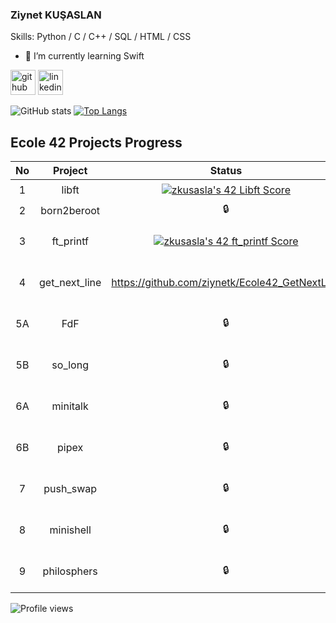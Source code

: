 ### Ziynet KUŞASLAN

Skills: Python / C / C++ / SQL / HTML / CSS

- :seedling: I’m currently learning Swift


[<img src='https://cdn-icons-png.flaticon.com/512/87/87390.png' alt='github' height='40'>](https://www.instagram.com/madame.coder)  [<img src='https://cdn.jsdelivr.net/npm/simple-icons@3.0.1/icons/linkedin.svg' alt='linkedin' height='40'>](https://www.linkedin.com/in/ziynet-ku%C5%9Faslan-7316a41a9/)

![GitHub stats](https://github-readme-stats.vercel.app/api?username=ziynetk&show_icons=true) [![Top Langs](https://github-readme-stats.vercel.app/api/top-langs/?username=ziynetk)](https://github.com/anuraghazra/github-readme-stats)

## Ecole 42 Projects Progress
| No | Project | Status  |  | No  | Project | Status |  | No | Project     | Status |
| :---:  | :---:   | :---:  | :---:  | :---:  | :---:    | :---:    | :---:  | :---:  | :---:  | :---:   |
| 1  | libft   | [![zkusasla's 42 Libft Score](https://badge42.vercel.app/api/v2/cl5d1bsok003509l94ic4d4cn/project/2629141)](https://github.com/ziynetk/Ecole42_Libft) |  | 10A | cub3d   | 🔒   |  | 20 | NetPractice | 🔒   |
| 2  | born2beroot   | 🔒 |  | 10B | miniRT   | 🔒   |  | 21 | ft_containers | 🔒   |
| 3  | ft_printf   | [![zkusasla's 42 ft_printf Score](https://badge42.vercel.app/api/v2/cl5d1bsok003509l94ic4d4cn/project/2643400)](https://github.com/ziynetk/Ecole42_Printf) |  | 11 | CPP Module 00   | 🔒   |  | 22A | ft_irc | 🔒   |
| 4  | get_next_line   | https://github.com/ziynetk/Ecole42_GetNextLine |  | 12 | CPP Module 01   | 🔒   |  | 22B | webserv | 🔒   |
| 5A  | FdF   | 🔒 |  | 13 | CPP Module 02   | 🔒   |  | 23 | inception | 🔒   |
| 5B  | so_long   | 🔒 |  | 14 | CPP Module 03   | 🔒   |  | 24 | ft_transcendence | 🔒   |
| 6A  | minitalk   | 🔒 |  | 15 | CPP Module 04   | 🔒   |  | A | Exam Rank 02 |  🔒|
| 6B  | pipex   | 🔒 |  | 16 | CPP Module 05   | 🔒   |  | B | Exam Rank 03 | 🔒  |
| 7  | push_swap   | 🔒 |  | 17 | CPP Module 06   | 🔒   |  | C | Exam Rank 04 |  🔒  |
| 8  | minishell   | 🔒 |  | 18 | CPP Module 07   | 🔒   |  | D | Exam Rank 05 |  🔒  |
| 9  | philosphers   | 🔒 |  | 19 | CPP Module 08   | 🔒   |  | E | Exam Rank 06 |  🔒  |

![Profile views](https://gpvc.arturio.dev/ziynetk)
